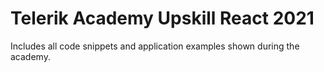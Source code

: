 # Telerik Academy Upskill React 2021

Includes all code snippets and application examples shown during the academy.
